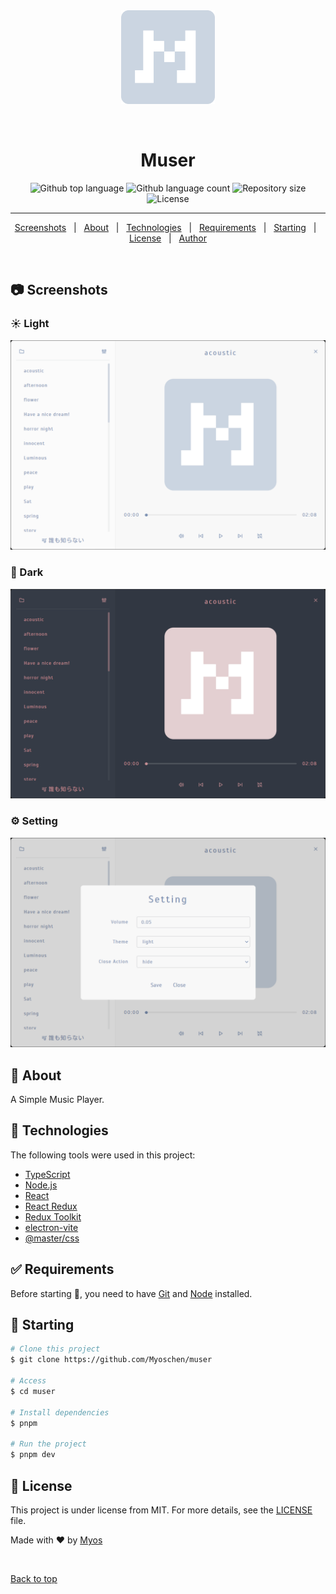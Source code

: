 <div align="center" id="top">
  <img src="./icon.png" width="150px" height="150px" alt="Muser" />

  &#xa0;

  <!-- <a href="https://muser.netlify.app">Demo</a> -->
</div>

<h1 align="center">Muser</h1>

<p align="center">
  <img alt="Github top language" src="https://img.shields.io/github/languages/top/Myoschen/muser?color=56BEB8">

  <img alt="Github language count" src="https://img.shields.io/github/languages/count/Myoschen/muser?color=56BEB8">

  <img alt="Repository size" src="https://img.shields.io/github/repo-size/Myoschen/muser?color=56BEB8">

  <img alt="License" src="https://img.shields.io/github/license/Myoschen/muser?color=56BEB8">

  <!-- <img alt="Github issues" src="https://img.shields.io/github/issues/Myoschen/muser?color=56BEB8" /> -->

  <!-- <img alt="Github forks" src="https://img.shields.io/github/forks/Myoschen/muser?color=56BEB8" /> -->

  <!-- <img alt="Github stars" src="https://img.shields.io/github/stars/Myoschen/muser?color=56BEB8" /> -->
</p>

<!-- Status -->

<!-- <h4 align="center">
 🚧  Muser 🚀 Under construction...  🚧
</h4> -->

<hr>

<p align="center">
  <a href="#camera-screenshots">Screenshots</a> &#xa0; | &#xa0;
  <a href="#dart-about">About</a> &#xa0; | &#xa0;
  <a href="#rocket-technologies">Technologies</a> &#xa0; | &#xa0;
  <a href="#white_check_mark-requirements">Requirements</a> &#xa0; | &#xa0;
  <a href="#checkered_flag-starting">Starting</a> &#xa0; | &#xa0;
  <a href="#memo-license">License</a> &#xa0; | &#xa0;
  <a href="https://github.com/Myoschen" target="_blank">Author</a>
</p>

<br>

## :camera: Screenshots ##

### :sunny: Light ###

![muser-light](./muser-light.png)

### :crescent_moon: Dark ###

![muser-dark](./muser-dark.png)

### :gear: Setting ###

![muser-setting](./muser-setting.png)

## :dart: About ##

A Simple Music Player.

## :rocket: Technologies ##

The following tools were used in this project:

- [TypeScript](https://www.typescriptlang.org/)
- [Node.js](https://nodejs.org/en/)
- [React](https://reactjs.org/)
- [React Redux](https://react-redux.js.org/)
- [Redux Toolkit](https://redux-toolkit.js.org/)
- [electron-vite](https://evite.netlify.app/)
- [@master/css](https://css.master.co/)

## :white_check_mark: Requirements ##

Before starting :checkered_flag:, you need to have [Git](https://git-scm.com) and [Node](https://nodejs.org/en/) installed.

## :checkered_flag: Starting ##

```bash
# Clone this project
$ git clone https://github.com/Myoschen/muser

# Access
$ cd muser

# Install dependencies
$ pnpm

# Run the project
$ pnpm dev
```

## :memo: License ##

This project is under license from MIT. For more details, see the [LICENSE](LICENSE) file.

Made with :heart: by <a href="https://github.com/Myoschen" target="_blank">Myos</a>

&#xa0;

<a href="#top">Back to top</a>
